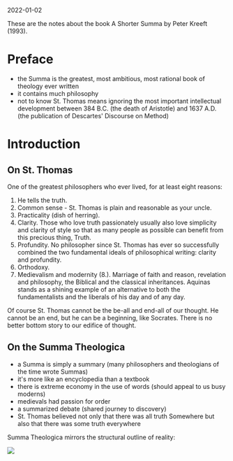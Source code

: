 2022-01-02

These are the notes about the book A Shorter Summa by Peter Kreeft (1993).

# Preface

* the Summa is the greatest, most ambitious, most rational book of theology ever
  written
* it contains much philosophy
* not to know St. Thomas means ignoring the most important intellectual
  development between 384 B.C. (the death of Aristotle) and 1637 A.D. (the
  publication of Descartes' Discourse on Method)

# Introduction

## On St. Thomas

One of the greatest philosophers who ever lived, for at least eight reasons:

1. He tells the truth.
2. Common sense - St. Thomas is plain and reasonable as your uncle.
3. Practicality (dish of herring).
4. Clarity. Those who love truth passionately usually also love simplicity and
   clarity of style so that as many people as possible can benefit from this
   precious thing, Truth.
5. Profundity. No philosopher since St. Thomas has ever so successfully combined
   the two fundamental ideals of philosophical writing: clarity and profundity.
6. Orthodoxy.
7. Medievalism and modernity (8.). Marriage of faith and reason, revelation and
   philosophy, the Biblical and the classical inheritances. Aquinas stands as a
   shining example of an alternative to both the fundamentalists and the
   liberals of his day and of any day.

Of course St. Thomas cannot be the be-all and end-all of our thought. He cannot
be an end, but he can be a beginning, like Socrates. There is no better bottom
story to our edifice of thought.

## On the Summa Theologica

* a Summa is simply a summary (many philosophers and theologians of the time
  wrote Summas)
* it's more like an encyclopedia than a textbook
* there is extreme economy in the use of words (should appeal to us busy moderns)
* medievals had passion for order
* a summarized debate (shared journey to discovery)
* St. Thomas believed not only that there was all truth Somewhere but also that
  there was some truth everywhere

Summa Theologica mirrors the structural outline of reality:

<img src="https://user-images.githubusercontent.com/1047259/147875253-1f32ecf9-3438-479b-8f77-f7a6924ab05a.png" style="max-width:100%;height:auto">

